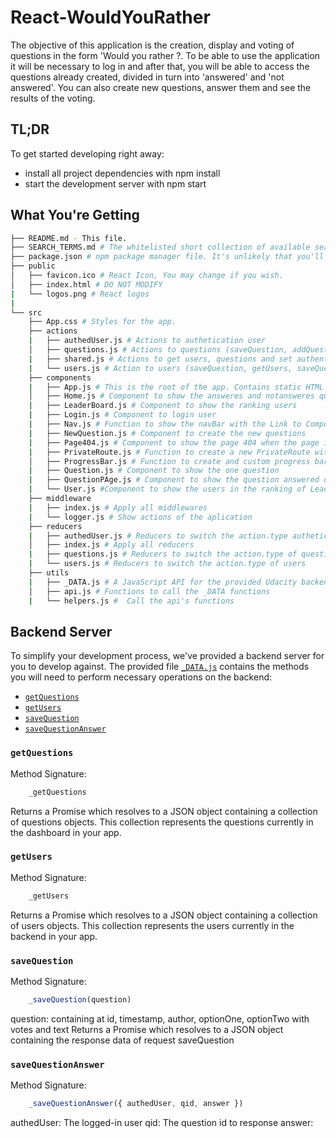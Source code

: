 # React-WouldYouRather

The objective of this application is the creation, display and voting of questions in the form 'Would you rather ?. To be able to use the application it will be necessary to log in and after that, you will be able to access the questions already created, divided in turn into 'answered' and 'not answered'. You can also create new questions, answer them and see the results of the voting.

## TL;DR
To get started developing right away:
   * install all project dependencies with npm install
   * start the development server with npm start
## What You're Getting
```bash
├── README.md - This file.
├── SEARCH_TERMS.md # The whitelisted short collection of available search terms for you to use with your app.
├── package.json # npm package manager file. It's unlikely that you'll need to modify this.
├── public
│   ├── favicon.ico # React Icon, You may change if you wish.
│   ├── index.html # DO NOT MODIFY
|   └── logos.png # React logos
|   
└── src
    ├── App.css # Styles for the app. 
    ├── actions
    |   ├── authedUser.js # Actions to authetication user
    │   ├── questions.js # Actions to questions (saveQuestion, addQuestion, saveQuestionAnswer)
    |   ├── shared.js # Actions to get users, questions and set authentication user
    |   └── users.js # Action to users (saveQuestion, getUsers, saveQuestionAnswer)
    ├── components
    |   ├── App.js # This is the root of the app. Contains static HTML right now.
    │   ├── Home.js # Component to show the answeres and notansweres questions
    |   ├── LeaderBoard.js # Component to show the ranking users
    |   ├── Login.js # Component to login user
    |   ├── Nav.js # Function to show the navBar with the Link to Components 'Home' 'New Question' 'LeaderBoard'
    |   ├── NewQuestion.js # Component to create the new questions
    |   ├── Page404.js # Component to show the page 404 when the page is not found
    |   ├── PrivateRoute.js # Function to create a new PrivateRoute with requirements
    │   ├── ProgressBar.js # Function to create and custom progress bar
    |   ├── Question.js # Component to show the one question
    |   ├── QuestionPAge.js # Component to show the question answered or vote answer
    |   └── User.js #Component to show the users in the ranking of LeaderBoard
    ├── middleware  
    |   ├── index.js # Apply all middlewares 
    |   └── logger.js # Show actions of the aplication
    ├── reducers
    |   ├── authedUser.js # Reducers to switch the action.type authetication user
    │   ├── index.js # Apply all reducers
    |   ├── questions.js # Reducers to switch the action.type of questions
    |   └── users.js # Reducers to switch the action.type of users
    ├── utils
    |   ├── _DATA.js # A JavaScript API for the provided Udacity backend. Instructions for the methods are below.
    │   ├── api.js # Functions to call the _DATA functions
    |   └── helpers.js #  Call the api's functions
```
## Backend Server
To simplify your development process, we've provided a backend server for you to develop against. The provided file [`_DATA.js`](src/utils/_DATA.js) contains the methods you will need to perform necessary operations on the backend:

* [`getQuestions`](#getQuestions)
* [`getUsers`](#getUsers)
* [`saveQuestion`](#saveQuestion)
* [`saveQuestionAnswer`](#saveQuestionAnswer)

### `getQuestions`
    
Method Signature:
```js
    _getQuestions
```
Returns a Promise which resolves to a JSON object containing a collection of questions objects.
This collection represents the questions currently in the dashboard in your app.

### `getUsers`

Method Signature:
```js
    _getUsers
```
Returns a Promise which resolves to a JSON object containing a collection of users objects.
This collection represents the users currently in the backend in your app.

### `saveQuestion`

Method Signature:
```js
    _saveQuestion(question)
```
question: <Object> containing at  id, timestamp, author, optionOne<Object>, optionTwo<Object> with votes and text
Returns a Promise which resolves to a JSON object containing the response data of request saveQuestion

### `saveQuestionAnswer`

Method Signature:
```js
    _saveQuestionAnswer({ authedUser, qid, answer })
```
authedUser: <String> The logged-in user 
qid: <String> The question id to response
answer: <Object> The answer to the question with the text of the option
Returns a Promise which resolves to a JSON object containing the response data of request saveQuestionAnswer

### Create React App
This project was bootstrapped with [Create React App](https://github.com/facebookincubator/create-react-app). You can find more information on how to perform common tasks [here](https://github.com/facebookincubator/create-react-app/blob/master/packages/react-scripts/template/README.md).
